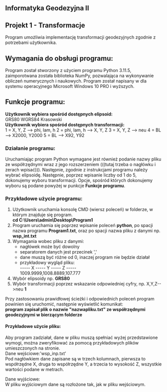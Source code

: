 ## Informatyka Geodezyjna II
## Projekt 1 - Transformacje 
Program umożliwia implementację transformacji geodezyjnych zgodnie z potrzebami użytkownika.

## Wymagania do obsługi programu:
Program został stworzony z użyciem programu Python 3.11.5, zaimporotwana została biblioteka NumPy, pozwalająca na wykonywanie obliczeń numerycznych i naukowych. Program został napisany w dla systemu operacyjnego Microsoft Windows 10 PRO i wyższych.

## Funkcje programu:
**Użytkownik wybiera spośród dostępnych elipsoid:**
<br>
GRS80
WGRS84
Krasowski
<br>
**Użytkownik wybiera spośród dostępnych transformacji:**
<br>
 1 = X, Y, Z --> phi, lam, h 
 2 = phi, lam, h --> X, Y, Z 
 3 = X, Y, Z --> neu 
 4 = BL --> X2000, Y2000 
 5 = BL --> X92, Y92
<br>
### Działanie programu:
Uruchamiając program Python wymagane jest również podanie nazwy pliku ze współrzędnymi wraz z jego rozszerzeniem (((tutaj trzeba o nagłówku i zerach wpisać))). Następnie, zgodnie z instrukcjami programu należy wybrać elipsoidę. Następnie, poprzez wpisanie liczby od 1 do 5, dokonujemy wyboru transformacji. Opcje, spośród których dokonujemy wyboru są podane powyżej w punkcje **Funkcje programu**.

### Przykładowe użycie programu:
1. Użytkownik uruchamia konsolę CMD (wiersz poleceń) w folderze, w którym znajduje się program.<br>
**cd C:\Users\admin\Desktop\Program1**
2. Program uruchamia się poprzez wpisanie poleceń **python**, po spacji nazwa programu **Program1.txt**, oraz po spacji nazwa pliku z danymi np. **wsp_int.txt**
3. Wymagania wobec pliku z danymi:
   - nagłówek może być dowolny
   - separatorem danych jest przecinek ','
   - dane muszą być różne od 0, inaczej program nie będzie działał
   - przykładowy wygląd pliku: <br>
   ----- X ----- Y ----- Z ----- <br>
   1009.9999,1008.8889,107.777
 4. Wybór elipsoidy np. **GRS80**
 5. Wybór transformacji poprzez wskazanie odpowiedniej cyfry, np. X,Y,Z-->neu **1**

Przy zastosowaniu prawidłowej ścieżki i odpowiednich poleceń program powinien się uruchomić, następnie wyświetlić komunikat:<br>
**program zapisał plik o nazwie "nazwapliku.txt" ze współrzędnymi geodezyjnymi w bierzącym folderze**
#### Przykładowe użycie pliku:
Aby program zadziałał, dane w pliku muszą spełniać wyżej przedstawione wymogi, można zweryfikować za pomocą przykładowych plików umieszczonych na stronie.<br>
Dane wejściowe:'wsp_inp.txt'<br>
Pod nagłówkiem dane zapisane są w trzech kolumnach, pierwsza to współrzędne X, druga to współrzędne Y, a trzecia to wysokość Z, wszystkie wartości podane w metrach.<br>

Dane wyjściowe:<br>
W pliku wyjściowym dane są rozłożone tak, jak w pliku wejściowym.
